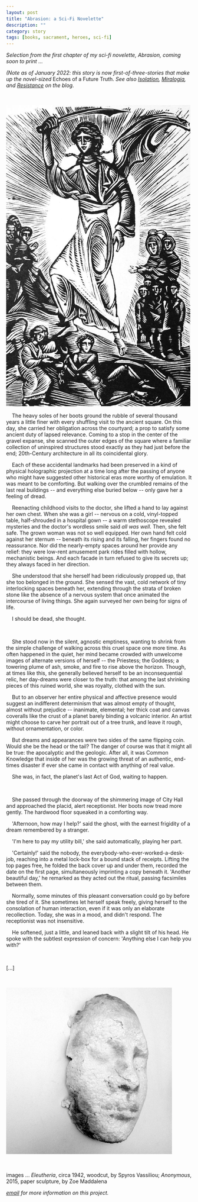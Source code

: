 ```yaml
---
layout: post
title: "Abrasion: a Sci-Fi Novelette"
description: ""
category: story
tags: [books, sacrament, heroes, sci-fi]
---
```


*Selection from the first chapter of my sci-fi novelette, Abrasion, coming soon to print ...*

*(Note as of January 2022: this story is now first-of-three-stories that make up the novel-sized* Echoes of a Future Truth. *See also [Isolation](http://www.imby.net/20190811/isolation), [Miralogia](http://www.imby.net/20190811/mirologia), and [Resistance](http://www.imby.net/20220108/resistance) on the blog.* 

<p>&nbsp;</p>

![](/assets/eleutheria.jpg)

 &nbsp; &nbsp; The heavy soles of her boots ground the rubble of several thousand years a little finer with every shuffling visit to the ancient square. On this day, she carried her obligation across the courtyard; a prop to satisfy some ancient duty of lapsed relevance. Coming to a stop in the center of the gravel expanse, she scanned the outer edges of the square where a familiar collection of uninspired structures stood exactly as they had just before the end; 20th-Century architecture in all its coincidental glory. 
 
 &nbsp; &nbsp; Each of these accidental landmarks had been preserved in a kind of physical holographic projection at a time long after the passing of anyone who might have suggested other historical eras more worthy of emulation. It was meant to be comforting. But walking over the crumbled remains of the last real buildings -- and everything else buried below -- only gave her a feeling of dread. 
 
 &nbsp; &nbsp; Reenacting childhood visits to the doctor, she lifted a hand to lay against her own chest. When she was a girl -- nervous on a cold, vinyl-topped table, half-shrouded in a hospital gown -- a warm stethoscope revealed mysteries and the doctor's wordless smile said *all was well*. Then, she felt safe. The grown woman was not so well equipped. Her own hand felt cold against her sternum -- beneath its rising and its falling, her fingers found no reassurance. Nor did the nearly-empty spaces around her provide any relief: they were low-rent amusement park rides filled with hollow, mechanistic beings. And each facade in turn refused to give its secrets up; they always faced in her direction. 
 
 &nbsp; &nbsp; She understood that she herself had been ridiculously propped up, that she too belonged in the ground. She sensed the vast, cold network of tiny interlocking spaces beneath her, extending through the strata of broken stone like the absence of a nervous system that once animated the intercourse of living things. She again surveyed her own being for signs of life. 
 
 &nbsp; &nbsp; I should be dead, she thought. 
 
 &nbsp; &nbsp; 
 
 &nbsp; &nbsp; She stood now in the silent, agnostic emptiness, wanting to shrink from the simple challenge of walking across this cruel space one more time. As often happened in the quiet, her mind became crowded with unwelcome images of alternate versions of herself -- the Priestess; the Goddess; a towering plume of ash, smoke, and fire to rise above the horizon. Though, at times like this, she generally believed herself to be an inconsequential relic, her day-dreams were closer to the truth: that among the last shrinking pieces of this ruined world, she was royalty, clothed with the sun. 
 
 &nbsp; &nbsp; But to an observer her entire physical and affective presence would suggest an indifferent determinism that was almost empty of thought, almost without prejudice -- inanimate, elemental; her thick coat and canvas coveralls like the crust of a planet barely binding a volcanic interior. An artist might choose to carve her portrait out of a tree trunk, and leave it rough, without ornamentation, or color. 
 
 &nbsp; &nbsp; But dreams and appearances were two sides of the same flipping coin. Would she be the head or the tail? The danger of course was that it might all be true: the apocalyptic and the geologic. After all, it was Common Knowledge that inside of her was the growing threat of an authentic, end-times disaster if ever she came in contact with anything of real value. 
 
 &nbsp; &nbsp; She was, in fact, the planet's last Act of God, waiting to happen. 
 
 &nbsp; &nbsp; 
 
 &nbsp; &nbsp; She passed through the doorway of the shimmering image of City Hall and approached the placid, alert receptionist. Her boots now tread more gently. The hardwood floor squeaked in a comforting way.
 
 &nbsp; &nbsp; 'Afternoon, how may I help?' said the ghost, with the earnest frigidity of a dream remembered by a stranger. 
 
 &nbsp; &nbsp; 'I'm here to pay my utility bill,' she said automatically, playing her part.
 
 &nbsp; &nbsp; 'Certainly!' said the nobody, the everybody-who-ever-worked-a-desk-job, reaching into a metal lock-box for a bound stack of receipts. Lifting the top pages free, he folded the back cover up and under them, recorded the date on the first page, simultaneously imprinting a copy beneath it. 'Another beautiful day,' he remarked as they acted out the ritual, passing facsimiles between them. 
 
 &nbsp; &nbsp; Normally, some minutes of this pleasant conversation could go by before she tired of it. She sometimes let herself speak freely, giving herself to the consolation of human interaction, even if it was only an elaborate recollection. Today, she was in a mood, and didn't respond. The receptionist was not insensitive. 
 
 &nbsp; &nbsp; He softened, just a little, and leaned back with a slight tilt of his head. He spoke with the subtlest expression of concern: 'Anything else I can help you with?'<p>&nbsp;</p>

[...]

<p>&nbsp;</p>

![](/assets/anonymous-abrasion.jpg) 
<p>&nbsp;</p>

images ... *Eleutheria*, circa 1942, woodcut, by Spyros Vassiliou; *Anonymous*, 2015, paper sculpture, by Zoe Maddalena

*[email](mailto:dpmaddalena@gmail.com?subject=abrasion) for more information on this project.*
